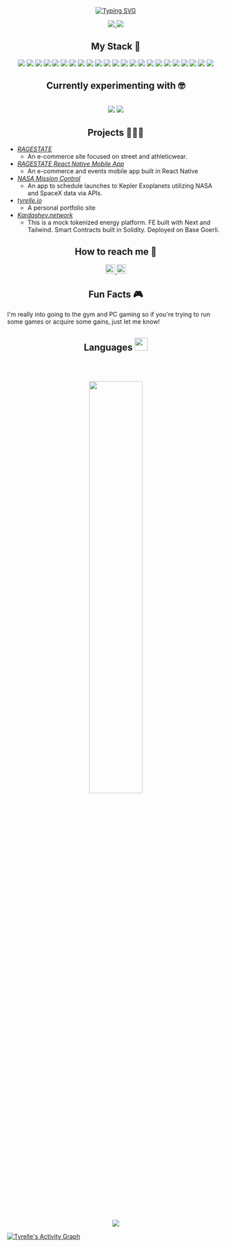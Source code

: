 <p align="center">
<a href="https://git.io/typing-svg"><img src="https://readme-typing-svg.demolab.com?font=Helvetica+Neue&pause=1000&color=262BF1&center=true&vCenter=true&random=false&width=435&lines=What's+up%2C+I'm+Ty.;This+is+my+GitHub." alt="Typing SVG" /></a>
</p>


<!--
**tadams95/tadams95** is a ✨ _special_ ✨ repository because its `README.md` (this file) appears on your GitHub profile.

Here are some ideas to get you started:

- 🔭 I’m currently working on www.ragestate.com
- 🌱 I’m currently learning Solidity
- 👯 I’m looking to collaborate on ...
- 🤔 I’m looking for help with ...
- 💬 Ask me about ...
- 📫 How to reach me: ...
- 😄 Pronouns: ...
- ⚡ Fun fact: ...
-->

<p>
<div align="center" target="_blank">
	
  <a href="https://twitter.com/tyrelle_io">
    <img src="https://img.shields.io/twitter/follow/tyrelle_io?style=social">
</a>

  <img src="https://img.shields.io/github/followers/tadams95?style=social">
</div>
</p>

<h2 align="center"> My Stack 🥞 </h2>
<p>
  <div align="center">
    <img src="https://img.shields.io/badge/Git-47A248.svg?style=for-the-badge&logo=Git&logoColor=000000">
    <img src="https://img.shields.io/badge/GitHub-181717.svg?style=for-the-badge&logo=GitHub&logoColor=white">
    <img src="https://img.shields.io/badge/visual studio code-007ACC.svg?style=for-the-badge&logo=visualstudiocode&logoColor=white">
 <img src="https://img.shields.io/badge/HTML5-E34F26.svg?style=for-the-badge&logo=html5&logoColor=white">
 <img src="https://img.shields.io/badge/CSS-1572B6.svg?style=for-the-badge&logo=CSS3&logoColor=white">
  <img src="https://img.shields.io/badge/JavaScript-F7DF1E.svg?style=for-the-badge&logo=javascript&logoColor=000000">
    <img src="https://img.shields.io/badge/Node-339933.svg?style=for-the-badge&logo=Node.js&logoColor=000000">
    <img src="https://img.shields.io/badge/Express-000000.svg?style=for-the-badge&logo=Express&logoColor=white">
    <img src="https://img.shields.io/badge/react-61DAFB.svg?style=for-the-badge&logo=react&logoColor=black">
    <img src="https://img.shields.io/badge/Next.js-000000.svg?style=for-the-badge&logo=Next.js&logoColor=white">
    <img src="https://img.shields.io/badge/MongoDB-47A248.svg?style=for-the-badge&logo=MongoDB&logoColor=000000">
    <img src="https://img.shields.io/badge/Heroku-430098.svg?style=for-the-badge&logo=Heroku&logoColor=white">
        <img src="https://img.shields.io/badge/Vercel-000000.svg?style=for-the-badge&logo=Vercel&logoColor=white">
    <img src="https://img.shields.io/badge/Three.js-000000.svg?style=for-the-badge&logo=Three.js&logoColor=white">
    <img src="https://img.shields.io/badge/Docker-2496ED.svg?style=for-the-badge&logo=Docker&logoColor=000000">
    <img src="https://img.shields.io/badge/Amazon AWS-232F3E.svg?style=for-the-badge&logo=amazonaws&logoColor=white">
    <img src="https://img.shields.io/badge/Amazon EC2-FF9900.svg?style=for-the-badge&logo=amazonec2&logoColor=white">
    <img src="https://img.shields.io/badge/Wordpress-21759B.svg?style=for-the-badge&logo=wordpress&logoColor=white">
    <img src="https://img.shields.io/badge/Notion-000000.svg?style=for-the-badge&logo=Notion&logoColor=white">
    <img src="https://img.shields.io/badge/Jira-0052CC.svg?style=for-the-badge&logo=Jira&logoColor=white">
     <img src="https://img.shields.io/badge/Alfred-5C1F87.svg?style=for-the-badge&logo=Alfred&logoColor=white">
     <img src="https://img.shields.io/badge/Salesforce-00A1E0.svg?style=for-the-badge&logo=Salesforce&logoColor=white">
     <img src="https://img.shields.io/badge/Adobe Premiere Pro-9999FF.svg?style=for-the-badge&logo=adobepremierepro&logoColor=white">
   </div>
   </p>

<h2 align="center"> Currently experimenting with 🤓 <h2>
    <p>
      <div align="center">
<img src="https://img.shields.io/badge/Solidity-363636.svg?style=for-the-badge&logo=solidity&logoColor=white">  
  <img src="https://img.shields.io/badge/Web3.js-F16822.svg?style=for-the-badge&logo=Web3.js&logoColor=white">
  </div>
  </p>
  
  <h2 align="center"> Projects 🙇🏽‍♂️ </h2>
  <ul>
    <li><i><a href="https://www.ragestate.com">RAGESTATE</a></i><ul><li>An e-commerce site focused on street and athleticwear.</li></ul></li>
	    <li><i><a href="https://apps.apple.com/us/app/ragestate/id6449474339">RAGESTATE React Native Mobile App</a></i><ul><li>An e-commerce and events mobile app built in React Native</li></ul></li>
	  <li><i><a href="https://github.com/tadams95/nasa-project/tree/master">NASA Mission Control</a></i><ul><li>An app to schedule launches to Kepler Exoplanets utilizing NASA and SpaceX data via APIs.</li></ul></li>
    <li> <i><a href="https://www.tyrelle.io">tyrelle.io</a></i> <ul>
	    <li> A personal portfolio site </li> </ul> </li>
	 <li> <i><a href="https://www.kardashev.network">Kardashev.network</a></i> <ul>
	    <li> This is a mock tokenized energy platform. FE built with Next and Tailwind. Smart Contracts built in Solidity. Deployed on Base Goerli. </li> </ul> </li> 
  </ul>
  
  <h2 align="center"> How to reach me 📲 </h2>
    <div align="center">
  <a href="https://x.com/tyrelle_io" rel="nofollow">
  		<img alt="Tyrelle Adams' Twitter" width="22px" src="https://raw.githubusercontent.com/peterthehan/peterthehan/master/assets/twitter.svg" style="max-width: 100%;">
	</a>
	<a href="https://www.linkedin.com/in/ty-adams-325512135/" rel="nofollow">
  		<img alt="Tyrelle Adams'" width="22px" src="https://raw.githubusercontent.com/peterthehan/peterthehan/master/assets/linkedin.svg" style="max-width: 100%;">
	</a>
  </div>

  <h2 align="center"> Fun Facts 🎮 </h2>
  <p> I'm really into going to the gym and PC gaming so if you're trying to run some games or acquire some gains, just let me know! </p>
  
 <h2 align="center"> Languages <img src="https://media4.giphy.com/media/MIGbtLZoVjbl0bYbAd/giphy.gif?cid=ecf05e472t2h0i8d7dcjaoau9iqtchhr899hxmpxzzgc7lyw&rid=giphy.gif" width="30"> </h2>

<br/>

<br>
  
  <p align="center">
  <a href="http://ragestate.com/">
    <img width="49.5%" src="https://github-readme-stats.vercel.app/api/top-langs/?username=tadams95&theme=radical&bg_color=282828&hide_border=true&include_all_commits=true&count_private=true&layout=compact">
  </a>
</p>
	
<p align="center"><img src="https://profile-counter.glitch.me/{tadams95}/count.svg"></p>

<a href="https://github.com/ashutosh00710/github-readme-activity-graph"><img alt="Tyrelle's Activity Graph" src="https://github-readme-activity-graph.cyclic.app/graph?username=tadams95&theme=react-dark&radius=16&custom_title=My%20Contributions%20Graph&title_color=2ce114&point=2ce114&area=true" /></a>








